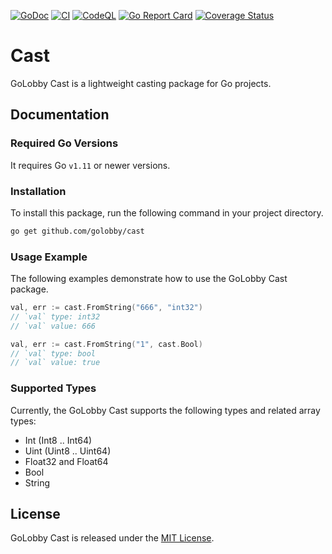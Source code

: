 [![GoDoc](https://godoc.org/github.com/golobby/cast?status.svg)](https://godoc.org/github.com/golobby/cast)
[![CI](https://github.com/golobby/cast/actions/workflows/ci.yml/badge.svg)](https://github.com/golobby/cast/actions/workflows/ci.yml)
[![CodeQL](https://github.com/golobby/cast/workflows/CodeQL/badge.svg)](https://github.com/golobby/cast/actions?query=workflow%3ACodeQL)
[![Go Report Card](https://goreportcard.com/badge/github.com/golobby/cast)](https://goreportcard.com/report/github.com/golobby/cast)
[![Coverage Status](https://coveralls.io/repos/github/golobby/cast/badge.svg)](https://coveralls.io/github/golobby/cast?branch=master)

# Cast
GoLobby Cast is a lightweight casting package for Go projects.

## Documentation

### Required Go Versions
It requires Go `v1.11` or newer versions.

### Installation
To install this package, run the following command in your project directory.

```bash
go get github.com/golobby/cast
```

### Usage Example
The following examples demonstrate how to use the GoLobby Cast package.

```go
val, err := cast.FromString("666", "int32")
// `val` type: int32
// `val` value: 666
```

```go
val, err := cast.FromString("1", cast.Bool)
// `val` type: bool
// `val` value: true
```

### Supported Types
Currently, the GoLobby Cast supports the following types and related array types:
* Int (Int8 .. Int64)
* Uint (Uint8 .. Uint64)
* Float32 and Float64
* Bool
* String

## License
GoLobby Cast is released under the [MIT License](http://opensource.org/licenses/mit-license.php).
